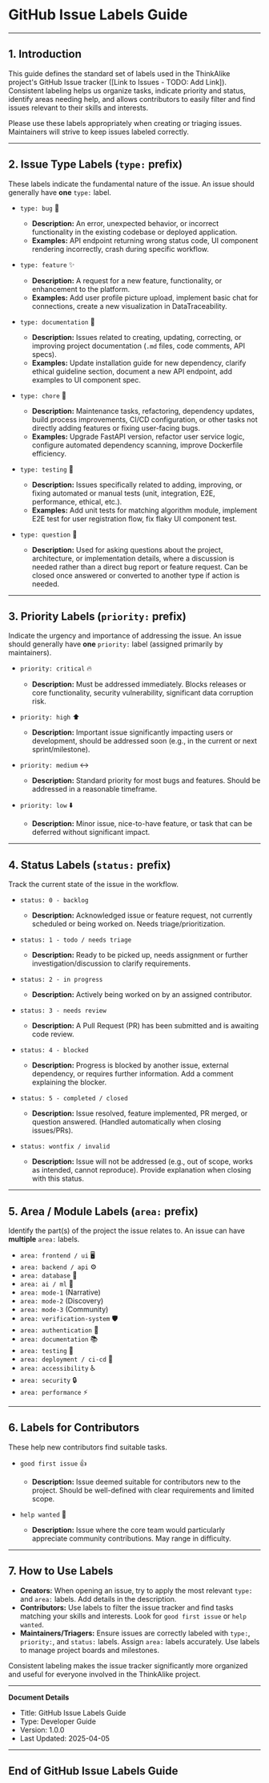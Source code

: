 # GitHub Issue Labels Guide

---

## 1. Introduction

This guide defines the standard set of labels used in the ThinkAlike project's GitHub Issue tracker ([Link to Issues - TODO: Add Link]). Consistent labeling helps us organize tasks, indicate priority and status, identify areas needing help, and allows contributors to easily filter and find issues relevant to their skills and interests.

Please use these labels appropriately when creating or triaging issues. Maintainers will strive to keep issues labeled correctly.

---

## 2. Issue Type Labels (`type:` prefix)

These labels indicate the fundamental nature of the issue. An issue should generally have **one** `type:` label.

*   `type: bug` 🐛
    *   **Description:** An error, unexpected behavior, or incorrect functionality in the existing codebase or deployed application.
    *   **Examples:** API endpoint returning wrong status code, UI component rendering incorrectly, crash during specific workflow.

*   `type: feature` ✨
    *   **Description:** A request for a new feature, functionality, or enhancement to the platform.
    *   **Examples:** Add user profile picture upload, implement basic chat for connections, create a new visualization in DataTraceability.

*   `type: documentation` 📄
    *   **Description:** Issues related to creating, updating, correcting, or improving project documentation (`.md` files, code comments, API specs).
    *   **Examples:** Update installation guide for new dependency, clarify ethical guideline section, document a new API endpoint, add examples to UI component spec.

*   `type: chore` 🧹
    *   **Description:** Maintenance tasks, refactoring, dependency updates, build process improvements, CI/CD configuration, or other tasks not directly adding features or fixing user-facing bugs.
    *   **Examples:** Upgrade FastAPI version, refactor user service logic, configure automated dependency scanning, improve Dockerfile efficiency.

*   `type: testing` 🧪
    *   **Description:** Issues specifically related to adding, improving, or fixing automated or manual tests (unit, integration, E2E, performance, ethical, etc.).
    *   **Examples:** Add unit tests for matching algorithm module, implement E2E test for user registration flow, fix flaky UI component test.

*   `type: question` 🤔
    *   **Description:** Used for asking questions about the project, architecture, or implementation details, where a discussion is needed rather than a direct bug report or feature request. Can be closed once answered or converted to another type if action is needed.

---

## 3. Priority Labels (`priority:` prefix)

Indicate the urgency and importance of addressing the issue. An issue should generally have **one** `priority:` label (assigned primarily by maintainers).

*   `priority: critical` 🔥
    *   **Description:** Must be addressed immediately. Blocks releases or core functionality, security vulnerability, significant data corruption risk.

*   `priority: high` ⬆️
    *   **Description:** Important issue significantly impacting users or development, should be addressed soon (e.g., in the current or next sprint/milestone).

*   `priority: medium` ↔️
    *   **Description:** Standard priority for most bugs and features. Should be addressed in a reasonable timeframe.

*   `priority: low` ⬇️
    *   **Description:** Minor issue, nice-to-have feature, or task that can be deferred without significant impact.

---

## 4. Status Labels (`status:` prefix)

Track the current state of the issue in the workflow.

*   `status: 0 - backlog`
    *   **Description:** Acknowledged issue or feature request, not currently scheduled or being worked on. Needs triage/prioritization.

*   `status: 1 - todo / needs triage`
    *   **Description:** Ready to be picked up, needs assignment or further investigation/discussion to clarify requirements.

*   `status: 2 - in progress`
    *   **Description:** Actively being worked on by an assigned contributor.

*   `status: 3 - needs review`
    *   **Description:** A Pull Request (PR) has been submitted and is awaiting code review.

*   `status: 4 - blocked`
    *   **Description:** Progress is blocked by another issue, external dependency, or requires further information. Add a comment explaining the blocker.

*   `status: 5 - completed / closed`
    *   **Description:** Issue resolved, feature implemented, PR merged, or question answered. (Handled automatically when closing issues/PRs).

*   `status: wontfix / invalid`
    *   **Description:** Issue will not be addressed (e.g., out of scope, works as intended, cannot reproduce). Provide explanation when closing with this status.

---

## 5. Area / Module Labels (`area:` prefix)

Identify the part(s) of the project the issue relates to. An issue can have **multiple** `area:` labels.

*   `area: frontend / ui` 🖥️
*   `area: backend / api` ⚙️
*   `area: database` 💾
*   `area: ai / ml` 🤖
*   `area: mode-1` (Narrative)
*   `area: mode-2` (Discovery)
*   `area: mode-3` (Community)
*   `area: verification-system` 🛡️
*   `area: authentication` 🔑
*   `area: documentation` 📚
*   `area: testing` 🔬
*   `area: deployment / ci-cd` 🚀
*   `area: accessibility` ♿
*   `area: security` 🔒
*   `area: performance` ⚡

---

## 6. Labels for Contributors

These help new contributors find suitable tasks.

*   `good first issue` 👍
    *   **Description:** Issue deemed suitable for contributors new to the project. Should be well-defined with clear requirements and limited scope.

*   `help wanted` 🙏
    *   **Description:** Issue where the core team would particularly appreciate community contributions. May range in difficulty.

---

## 7. How to Use Labels

*   **Creators:** When opening an issue, try to apply the most relevant `type:` and `area:` labels. Add details in the description.
*   **Contributors:** Use labels to filter the issue tracker and find tasks matching your skills and interests. Look for `good first issue` or `help wanted`.
*   **Maintainers/Triagers:** Ensure issues are correctly labeled with `type:`, `priority:`, and `status:` labels. Assign `area:` labels accurately. Use labels to manage project boards and milestones.

Consistent labeling makes the issue tracker significantly more organized and useful for everyone involved in the ThinkAlike project.

---
**Document Details**
- Title: GitHub Issue Labels Guide
- Type: Developer Guide
- Version: 1.0.0
- Last Updated: 2025-04-05
---
End of GitHub Issue Labels Guide
---


